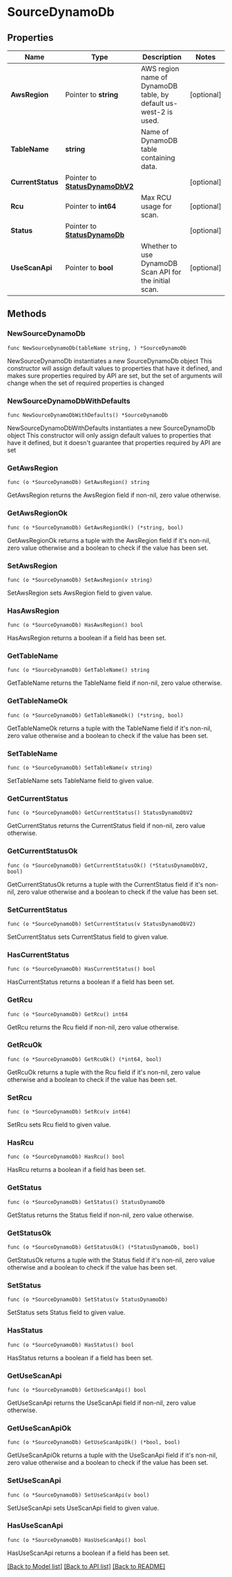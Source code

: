 # SourceDynamoDb

## Properties

Name | Type | Description | Notes
------------ | ------------- | ------------- | -------------
**AwsRegion** | Pointer to **string** | AWS region name of DynamoDB table, by default us-west-2 is used. | [optional] 
**TableName** | **string** | Name of DynamoDB table containing data. | 
**CurrentStatus** | Pointer to [**StatusDynamoDbV2**](StatusDynamoDbV2.md) |  | [optional] 
**Rcu** | Pointer to **int64** | Max RCU usage for scan. | [optional] 
**Status** | Pointer to [**StatusDynamoDb**](StatusDynamoDb.md) |  | [optional] 
**UseScanApi** | Pointer to **bool** | Whether to use DynamoDB Scan API for the initial scan. | [optional] 

## Methods

### NewSourceDynamoDb

`func NewSourceDynamoDb(tableName string, ) *SourceDynamoDb`

NewSourceDynamoDb instantiates a new SourceDynamoDb object
This constructor will assign default values to properties that have it defined,
and makes sure properties required by API are set, but the set of arguments
will change when the set of required properties is changed

### NewSourceDynamoDbWithDefaults

`func NewSourceDynamoDbWithDefaults() *SourceDynamoDb`

NewSourceDynamoDbWithDefaults instantiates a new SourceDynamoDb object
This constructor will only assign default values to properties that have it defined,
but it doesn't guarantee that properties required by API are set

### GetAwsRegion

`func (o *SourceDynamoDb) GetAwsRegion() string`

GetAwsRegion returns the AwsRegion field if non-nil, zero value otherwise.

### GetAwsRegionOk

`func (o *SourceDynamoDb) GetAwsRegionOk() (*string, bool)`

GetAwsRegionOk returns a tuple with the AwsRegion field if it's non-nil, zero value otherwise
and a boolean to check if the value has been set.

### SetAwsRegion

`func (o *SourceDynamoDb) SetAwsRegion(v string)`

SetAwsRegion sets AwsRegion field to given value.

### HasAwsRegion

`func (o *SourceDynamoDb) HasAwsRegion() bool`

HasAwsRegion returns a boolean if a field has been set.

### GetTableName

`func (o *SourceDynamoDb) GetTableName() string`

GetTableName returns the TableName field if non-nil, zero value otherwise.

### GetTableNameOk

`func (o *SourceDynamoDb) GetTableNameOk() (*string, bool)`

GetTableNameOk returns a tuple with the TableName field if it's non-nil, zero value otherwise
and a boolean to check if the value has been set.

### SetTableName

`func (o *SourceDynamoDb) SetTableName(v string)`

SetTableName sets TableName field to given value.


### GetCurrentStatus

`func (o *SourceDynamoDb) GetCurrentStatus() StatusDynamoDbV2`

GetCurrentStatus returns the CurrentStatus field if non-nil, zero value otherwise.

### GetCurrentStatusOk

`func (o *SourceDynamoDb) GetCurrentStatusOk() (*StatusDynamoDbV2, bool)`

GetCurrentStatusOk returns a tuple with the CurrentStatus field if it's non-nil, zero value otherwise
and a boolean to check if the value has been set.

### SetCurrentStatus

`func (o *SourceDynamoDb) SetCurrentStatus(v StatusDynamoDbV2)`

SetCurrentStatus sets CurrentStatus field to given value.

### HasCurrentStatus

`func (o *SourceDynamoDb) HasCurrentStatus() bool`

HasCurrentStatus returns a boolean if a field has been set.

### GetRcu

`func (o *SourceDynamoDb) GetRcu() int64`

GetRcu returns the Rcu field if non-nil, zero value otherwise.

### GetRcuOk

`func (o *SourceDynamoDb) GetRcuOk() (*int64, bool)`

GetRcuOk returns a tuple with the Rcu field if it's non-nil, zero value otherwise
and a boolean to check if the value has been set.

### SetRcu

`func (o *SourceDynamoDb) SetRcu(v int64)`

SetRcu sets Rcu field to given value.

### HasRcu

`func (o *SourceDynamoDb) HasRcu() bool`

HasRcu returns a boolean if a field has been set.

### GetStatus

`func (o *SourceDynamoDb) GetStatus() StatusDynamoDb`

GetStatus returns the Status field if non-nil, zero value otherwise.

### GetStatusOk

`func (o *SourceDynamoDb) GetStatusOk() (*StatusDynamoDb, bool)`

GetStatusOk returns a tuple with the Status field if it's non-nil, zero value otherwise
and a boolean to check if the value has been set.

### SetStatus

`func (o *SourceDynamoDb) SetStatus(v StatusDynamoDb)`

SetStatus sets Status field to given value.

### HasStatus

`func (o *SourceDynamoDb) HasStatus() bool`

HasStatus returns a boolean if a field has been set.

### GetUseScanApi

`func (o *SourceDynamoDb) GetUseScanApi() bool`

GetUseScanApi returns the UseScanApi field if non-nil, zero value otherwise.

### GetUseScanApiOk

`func (o *SourceDynamoDb) GetUseScanApiOk() (*bool, bool)`

GetUseScanApiOk returns a tuple with the UseScanApi field if it's non-nil, zero value otherwise
and a boolean to check if the value has been set.

### SetUseScanApi

`func (o *SourceDynamoDb) SetUseScanApi(v bool)`

SetUseScanApi sets UseScanApi field to given value.

### HasUseScanApi

`func (o *SourceDynamoDb) HasUseScanApi() bool`

HasUseScanApi returns a boolean if a field has been set.


[[Back to Model list]](../README.md#documentation-for-models) [[Back to API list]](../README.md#documentation-for-api-endpoints) [[Back to README]](../README.md)


